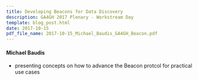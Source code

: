 ```yaml
---
title: Developing Beacons for Data Discovery
description: GA4GH 2017 Plenary - Workstream Day
template: blog_post.html 
date: 2017-10-15
pdf_file_name: 2017-10-15_Michael_Baudis_GA4GH_Beacon.pdf
---
```


#### Michael Baudis

* presenting concepts on how to advance the Beacon protcol for practical use cases